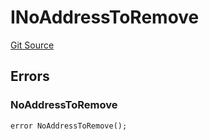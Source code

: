 # INoAddressToRemove
[Git Source](https://github.com/thrackle-io/tron/blob/ca86a0ac3b5737f1c6c7b1df4820e4363feb10cd/src/common/IErrors.sol)


## Errors
### NoAddressToRemove

```solidity
error NoAddressToRemove();
```

